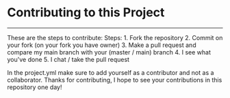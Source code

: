 # Contributing to this Project
<hr>
These are the steps to contribute:
Steps:
1. Fork the repository
2. Commit on your fork (on your fork you have owner)
3. Make a pull request and compare my main branch with your (master / main) branch
4. I see what you've done
5. I chat / take the pull request

In the project.yml make sure to add yourself as a contributor and not as a collaborator.
Thanks for contributing, I hope to see your contributions in this repository one day!
